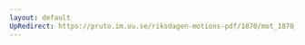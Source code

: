 ```yaml
---
layout: default
UpRedirect: https://pruto.im.uu.se/riksdagen-motions-pdf/1870/mot_1870__ak__8/mot_1870__ak__8-004.pdf
---
```

